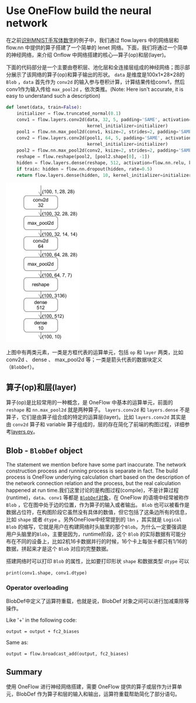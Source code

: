 # Use OneFlow build the neural network

在之前[识别MNIST手写体数字](http://183.81.182.202:8000/quick_start/lenet_mnist.html)的例子中，我们通过 flow.layers 中的网络层和 flow.nn 中提供的算子搭建了一个简单的 lenet 网络。下面，我们将通过一个简单的神经网络，来介绍 Onflow 中网络搭建的核心—算子(op)和层(layer)。

下面的代码部分是一个主要由卷积层、池化层和全连接层组成的神经网络；图示部分展示了该网络的算子(op)和算子输出的形状。 `data` 是维度是100x1×28×28的 `Blob` ，`data` 首先作为 `conv2d` 的输入参与卷积计算，计算结果传给conv1，然后conv1作为输入传给 `max_pool2d` ，依次类推。(Note: Here isn't accurate, it is easy to understand such a description)

```python
def lenet(data, train=False):
    initializer = flow.truncated_normal(0.1)
    conv1 = flow.layers.conv2d(data, 32, 5, padding='SAME', activation=flow.nn.relu, name='conv1',
                               kernel_initializer=initializer)
    pool1 = flow.nn.max_pool2d(conv1, ksize=2, strides=2, padding='SAME', name='pool1')
    conv2 = flow.layers.conv2d(pool1, 64, 5, padding='SAME', activation=flow.nn.relu, name='conv2',
                               kernel_initializer=initializer)
    pool2 = flow.nn.max_pool2d(conv2, ksize=2, strides=2, padding='SAME', name='pool2', )
    reshape = flow.reshape(pool2, [pool2.shape[0], -1])
    hidden = flow.layers.dense(reshape, 512, activation=flow.nn.relu, kernel_initializer=initializer, name='dense1')
    if train: hidden = flow.nn.dropout(hidden, rate=0.5)
    return flow.layers.dense(hidden, 10, kernel_initializer=initializer, name='dense2')
```

![](imgs/lenet.png)

上图中有两类元素，一类是方框代表的运算单元，包括 `op` 和 `layer` 两类，比如 conv2d 、 dense 、 max_pool2d 等；一类是箭头代表的数据块定义（`BlobDef`）。

## 算子(op)和层(layer)
算子(op)是比较常用的一种概念，是 OneFlow 中基本的运算单元，前面的 `reshape` 和 `nn.max_pool2d` 就是两种算子。 `layers.conv2d` 和 `layers.dense` 不是算子，它们是由算子组合成的特定的运算层(layer)。比如 `layers.conv2d` 其实是由 `conv2d` 算子和 variable 算子组成的，层的存在简化了前端的构图过程，详细参考[layers.py](api/layers.html)。

## Blob - `BlobDef` object
The statement we mention before have some part inaccurate. The network construction process and running process is separate in fact. The build process is OneFlow underlying calculation chart based on the description of the network connection relation and the process, but the real calculation happened at run time.我们这里讨论的是构图过程(compile)，不是计算过程(runtime)，`data`、`conv1` 等都是 [`BlobDef`对象](https://github.com/Oneflow-Inc/oneflow-documentation/docs/extended_topics/consistent_mirrored.md)，在 OneFlow 的语境中经常被称作 `Blob` ，它在图中处于边的位置，作为算子的输入或者输出。 `Blob` 也可以被看作是数据占位符，在构图阶段它虽然没有具体的数值，但它包括了这条边所有的信息，比如 `shape` 或者 `dtype` 。另外OneFlow中经常提到的 `lbn` ，其实就是 `Logical Blob` 的缩写，它就是用户在构建网络时头脑里的那个`Blob`。为什么一定要强调是用户头脑里的`Blob`，主要是因为，runtime阶段，这个 `Blob` 的实际数据有可能分布在不同的设备上，比如2机16卡数据并行的时候，16个卡上每张卡都只有1/16的数据，拼起来才是这个 `Blob` 对应的完整数据。

搭建网络时可以打印 `Blob` 的属性，比如要打印形状 `shape` 和数据类型 `dtype` 可以
```
print(conv1.shape, conv1.dtype)
```

### Operator overloading
BlobDef中定义了运算符重载，也就是说，BlobDef 对象之间可以进行加减乘除等操作。

Like '+' in the following code:

```
output = output + fc2_biases
```
Same as:
```
output = flow.broadcast_add(output, fc2_biases)
```

## Summary
使用 OneFlow 进行神经网络搭建，需要 OneFlow 提供的算子或层作为计算单元，BlobDef 作为算子和层的输入和输出，运算符重载帮助简化了部分语句。
